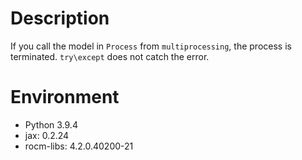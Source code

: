 # Description
If you call the model in `Process` from `multiprocessing`, the process is terminated. `try\except` does not catch the error.
# Environment
- Python 3.9.4
- jax: 0.2.24
- rocm-libs: 4.2.0.40200-21
